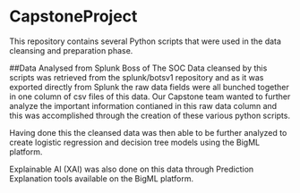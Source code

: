 # CapstoneProject

This repository contains several Python scripts that were used in the data cleansing 
and preparation phase.

##Data Analysed from Splunk Boss of The SOC
Data cleansed by this scripts was retrieved from the splunk/botsv1 repository and as it
was exported directly from Splunk the raw data fields were all bunched together in one 
column of csv files of this data. Our Capstone team wanted to further analyze the important
information contianed in this raw data column and this was accomplished through the
creation of these various python scripts.

Having done this the cleansed data was then able to be further analyzed to create logistic
regression and decision tree models using the BigML platform.

Explainable AI (XAI) was also done on this data through Prediction Explanation tools available
on the BigML platform.
